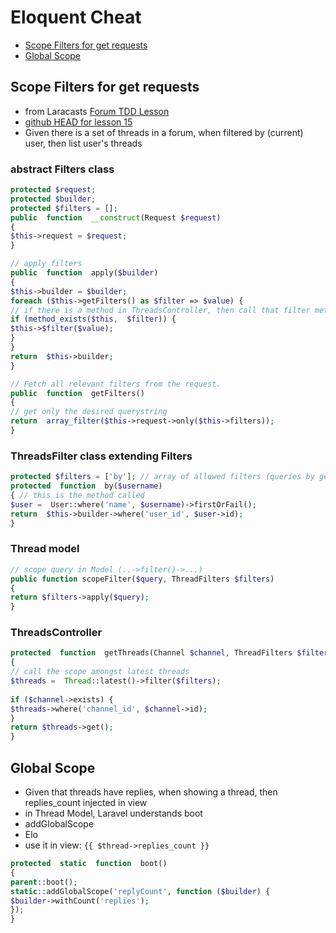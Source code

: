 # Eloquent Cheat
* [Scope Filters for get requests](#Scope-Filters-for-get-requests)
* [Global Scope](#global-scope)


## Scope Filters for get requests
* from Laracasts [Forum TDD Lesson](https://laracasts.com/series/lets-build-a-forum-with-laravel/episodes/15?autoplay=true)
* [github HEAD for lesson 15](https://github.com/laracasts/Lets-Build-a-Forum-in-Laravel/commit/3685b0f968927db371e48d7281b25ff751c120a3?diff=unified)
* Given there is a set of threads in a forum,  when filtered by (current) user,  then list user's threads
  
### abstract Filters class
```php
protected $request;
protected $builder;
protected $filters = [];
public  function  __construct(Request $request)
{
$this->request = $request;
}

// apply filters
public  function  apply($builder)
{
$this->builder = $builder;
foreach ($this->getFilters() as $filter => $value) {
// if there is a method in ThreadsController, then call that filter method
if (method_exists($this,  $filter)) {
$this->$filter($value);
}
}
return  $this->builder;
}

// Fetch all relevant filters from the request.
public  function  getFilters()
{
// get only the desired querystring
return  array_filter($this->request->only($this->filters));
}
```  
### ThreadsFilter class extending Filters

```php
protected $filters = ['by']; // array of allowed filters (queries by get method)
protected  function  by($username)
{ // this is the method called
$user =  User::where('name', $username)->firstOrFail();
return  $this->builder->where('user_id', $user->id);
}
```
### Thread model

```php
// scope query in Model (..->filter()->...)
public function scopeFilter($query, ThreadFilters $filters)
{
return $filters->apply($query);
}
```
### ThreadsController
```php
protected  function  getThreads(Channel $channel, ThreadFilters $filters)
{
// call the scope amongst latest threads
$threads =  Thread::latest()->filter($filters);
  
if ($channel->exists) {
$threads->where('channel_id', $channel->id);
}
return $threads->get();
}
```
## Global Scope
* Given that threads have replies, when showing a thread, then replies_count injected in view
* in Thread Model, Laravel understands boot 
* addGlobalScope
* Elo
* use it in view: `{{ $thread->replies_count }}`

```php
protected  static  function  boot()
{
parent::boot();
static::addGlobalScope('replyCount', function ($builder) {
$builder->withCount('replies');
});
}
```
<!--stackedit_data:
eyJoaXN0b3J5IjpbMTc0NTM2NjU5OSwtODU0MzI1NDQzLC0zOD
U0MTMwNzMsMTQ1ODM1MjExN119
-->